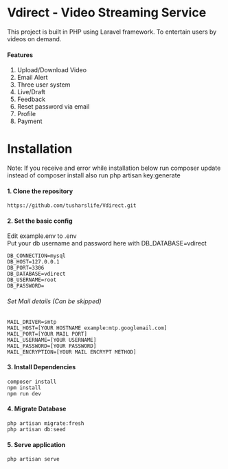 # Vdirect - Video Streaming Service
This project is built in PHP using Laravel framework. To entertain users by videos on demand.
#### Features
1. Upload/Download Video
2. Email Alert
3. Three user system
4. Live/Draft
5. Feedback
6. Reset password via email
7. Profile
8. Payment
# Installation

Note: If you receive and error while installation below
run composer update instead of composer install also run php artisan key:generate

#### 1. Clone the repository 
    https://github.com/tusharslife/Vdirect.git
    
#### 2. Set the basic config
Edit example.env to .env <br />
Put your db username and password here with DB_DATABASE=vdirect <br />

    DB_CONNECTION=mysql
    DB_HOST=127.0.0.1
    DB_PORT=3306
    DB_DATABASE=vdirect
    DB_USERNAME=root
    DB_PASSWORD=
    
###### Set Mail details (Can be skipped)
    MAIL_DRIVER=smtp
    MAIL_HOST=[YOUR HOSTNAME example:mtp.googlemail.com]
    MAIL_PORT=[YOUR MAIL PORT]
    MAIL_USERNAME=[YOUR USERNAME]
    MAIL_PASSWORD=[YOUR PASSWORD]
    MAIL_ENCRYPTION=[YOUR MAIL ENCRYPT METHOD]

#### 3. Install Dependencies
    composer install
    npm install
    npm run dev                

#### 4. Migrate Database
    php artisan migrate:fresh
    php artisan db:seed

#### 5. Serve application
    php artisan serve
